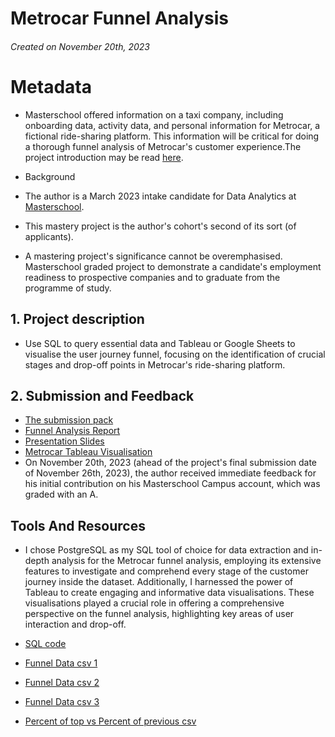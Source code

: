 # Metrocar Funnel Analysis

###### Created  on November 20th, 2023
# Metadata
* Masterschool offered information on a taxi company, including onboarding data, activity data, and personal information for Metrocar, a fictional ride-sharing platform. This information will be critical for doing a thorough funnel analysis of Metrocar's customer experience.The project introduction may be read [here](https://cms.master.school/cms-january-2023/0204/elements-2/project-overview-funnel-analysis-mastery-project).

* Background
* The author is a March 2023 intake candidate for Data Analytics at [Masterschool](https://www.masterschool.com/).
* This mastery project is the author's cohort's second of its sort (of applicants).
* A mastering project's significance cannot be overemphasised. Masterschool graded project to demonstrate a candidate's employment readiness to prospective companies and to graduate from the programme of study.

## 1. Project description
* Use SQL to query essential data and Tableau or Google Sheets to visualise the user journey funnel, focusing on the identification of crucial stages and drop-off points in Metrocar's ride-sharing platform.

## 2. Submission and  Feedback
* [The submission pack](https://github.com/Vincentopoku11/Metrocar-Funnel-Analysis/blob/main/Metrocar%20.zip)
* [Funnel Analysis Report](https://github.com/Vincentopoku11/Metrocar-Funnel-Analysis/blob/main/Metrocar%20Report.pdf)
* [Presentation Slides](https://github.com/Vincentopoku11/Metrocar-Funnel-Analysis/blob/main/Metrocar%20Presentation.pdf)
* [Metrocar Tableau Visualisation](https://github.com/Vincentopoku11/Metrocar-Funnel-Analysis/blob/main/Metrocar%202.twbx)
* On November 20th, 2023 (ahead of the project's final submission date of November 26th, 2023), the author received immediate feedback for his initial contribution on his Masterschool Campus account, which was graded with an A.


## Tools And Resources
* I chose PostgreSQL as my SQL tool of choice for data extraction and in-depth analysis for the Metrocar funnel analysis, employing its extensive features to investigate and comprehend every stage of the customer journey inside the dataset. Additionally, I harnessed the power of Tableau to create engaging and informative data visualisations. These visualisations played a crucial role in offering a comprehensive perspective on the funnel analysis, highlighting key areas of user interaction and drop-off.

* [SQL code](https://github.com/Vincentopoku11/Metrocar-Funnel-Analysis/blob/main/Links%20%26%20SQL%20Codes.pdf)
* [Funnel Data csv 1](https://github.com/Vincentopoku11/Metrocar-Funnel-Analysis/blob/main/Funnel%20Data%201.csv)
* [Funnel Data csv 2](https://github.com/Vincentopoku11/Metrocar-Funnel-Analysis/blob/main/Funnel%20Data%202.csv)
* [Funnel Data csv 3](https://github.com/Vincentopoku11/Metrocar-Funnel-Analysis/blob/main/Funnel%20Data%203.csv)
* [Percent of top vs Percent of previous csv](https://github.com/Vincentopoku11/Metrocar-Funnel-Analysis/blob/main/Percent%20of%20Top%20Vs%20Percent%20Of%20Previous.csv)
  
